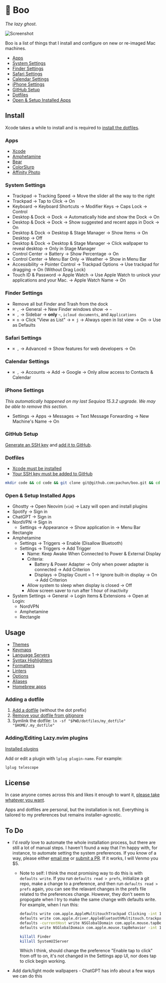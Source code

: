 # 👻 Boo

_The lazy ghost_.

<picture>
  <source srcset="assets/screenshot-dark.png" media="(prefers-color-scheme: dark)">
  <source srcset="assets/screenshot-light.png" media="(prefers-color-scheme: light)">
  <img src="screenshot-light.png" alt="Screenshot">
</picture>

Boo is a list of things that I install and configure on new or re-imaged Mac machines.

- [Apps](#apps)
- [System Settings](#system-settings)
- [Finder Settings](#finder-settings)
- [Safari Settings](#safari-settings)
- [Calendar Settings](#calendar-settings)
- [iPhone Settings](#iphone-settings)
- [GitHub Setup](#github-setup)
- [Dotfiles](#dotfiles)
- [Open & Setup Installed Apps](#open-&-setup-installed-apps)

## Install

Xcode takes a while to install and is required to [install the dotfiles](#dotfiles).

### Apps

- [Xcode](https://apps.apple.com/us/app/xcode/id497799835)
- [Amphetamine](https://apps.apple.com/us/app/amphetamine/id937984704)
- [Bear](https://apps.apple.com/us/app/bear-markdown-notes/id1091189122)
- [ColorSlurp](https://apps.apple.com/us/app/colorslurp/id1287239339)
- [Affinity Photo](https://apps.apple.com/us/app/affinity-photo-2-image-editor/id1616822987)

### System Settings

- Trackpad → Tracking Speed → Move the slider all the way to the right
- Trackpad → Tap to Click → On
- Keyboard → Keyboard Shortcuts → Modifier Keys → Caps Lock → Control
- Desktop & Dock → Dock → Automatically hide and show the Dock → On
- Desktop & Dock → Dock → Show suggested and recent apps in Dock → On
- Desktop & Dock → Desktop & Stage Manager → Show Items → On Desktop → Off
- Desktop & Dock → Desktop & Stage Manager → Click wallpaper to reveal desktop → Only in Stage Manager
- Control Center → Battery → Show Percentage → On
- Control Center → Menu Bar Only → Weather → Show in Menu Bar
- Accessibility → Pointer Control → Trackpad Options → Use trackpad for dragging → On (Without Drag Lock)
- Touch ID & Password → Apple Watch → Use Apple Watch to unlock your applications and your Mac. → Apple Watch Name → On

### Finder Settings

- Remove all but Finder and Trash from the dock
- `⌘ ,` → General → New Finder windows show → `~`
- `⌘ ,` → Sidebar → **only** `~`, `icloud documents`, and `Applications`
- `⌘ n` → Click "View as List" → `⌘ j` → Always open in list view → On → Use as Defaults

### Safari Settings

- `⌘ ,` → Advanced → Show features for web developers → On

### Calendar Settings

- `⌘ ,` → Accounts → Add → Google → Only allow access to Contacts & Calendar

### iPhone Settings

_This automatically happened on my last Sequioa 15.3.2 upgrade. We may be able to remove this section._

- Settings → Apps → Messages → Text Message Forwarding → New Machine's Name → On

### GitHub Setup

[Generate an SSH key](https://docs.github.com/en/authentication/connecting-to-github-with-ssh/generating-a-new-ssh-key-and-adding-it-to-the-ssh-agent) and [add it to GitHub](https://docs.github.com/en/authentication/connecting-to-github-with-ssh/adding-a-new-ssh-key-to-your-github-account).

### Dotfiles

- [Xcode must be installed](https://apps.apple.com/us/app/xcode/id497799835)
- [Your SSH key must be added to GitHub](#github-setup)

```sh
mkdir code && cd code && git clone git@github.com:pachun/boo.git && cd boo && ./install.sh
```

### Open & Setup Installed Apps

- Ghostty → Open Neovim (`vim`) → Lazy will open and install plugins
- Spotify → Sign in
- ChatGPT → Sign in
- NordVPN → Sign in
  - Settings → Appearance → Show application in → Menu Bar
- Rectangle
- Amphetamine
  - Settings → Triggers → Enable (Disallow Bluetooth)
  - Settings → Triggers → Add Trigger
    - Name: Keep Awake When Connected to Power & External Display
    - Criteria:
      - Battery & Power Adapter → Only when power adapter is connected → Add Criterion
      - Displays → Display Count = 1 → Ignore built-in display → On → Add Criterion
    - Allow system to sleep when display is closed → Off
    - Allow screen saver to run after 1 hour of inactivity
- System Settings → General → Login Items & Extensions → Open at Login:
  - NordVPN
  - Amphetamine
  - Rectangle

## Usage

- [Themes](https://github.com/pachun/boo/blob/main/dotfiles/config/theme)
- [Keymaps](https://github.com/pachun/boo/blob/main/dotfiles/config/nvim/lua/config/personal/keymaps.lua)
- [Language Servers](https://github.com/pachun/boo/blob/main/dotfiles/config/nvim/lua/config/personal/language_servers.lua)
- [Syntax Highlighters](https://github.com/pachun/boo/blob/main/dotfiles/config/nvim/lua/config/personal/syntax_highlighters.lua)
- [Formatters](https://github.com/pachun/boo/blob/main/dotfiles/config/nvim/lua/config/personal/formatters.lua)
- [Linters](https://github.com/pachun/boo/blob/main/dotfiles/config/nvim/lua/config/personal/linters.lua)
- [Options](https://github.com/pachun/boo/blob/main/dotfiles/config/nvim/lua/config/personal/opts.lua)
- [Aliases](https://github.com/pachun/boo/blob/146b85047116fd85938b64593851bb72fd8b7e52/dotfiles/zshrc#L98)
- [Homebrew apps](https://github.com/pachun/boo/blob/main/Brewfile)

### Adding a dotfile

1. [Add a dotfile](https://github.com/pachun/boo/tree/main/dotfiles) (without the dot prefix)
1. [Remove your dotfile from gitignore](https://github.com/pachun/boo/blob/main/.gitignore)
1. Symlink the dotfile: `ln -sf "$PWD/dotfiles/my_dotfile" "$HOME/.my_dotfile"`

### Adding/Editing Lazy.nvim plugins

[Installed plugins](https://github.com/pachun/boo/tree/main/dotfiles/config/nvim/lua/plugins)

Add or edit a plugin with `lplug plugin-name`. For example:

```sh
lplug telescope
```

## License

In case anyone comes across this and likes it enough to want it, [please take whatever you want](https://github.com/pachun/boo/blob/main/LICENSE).

Apps and dotfiles are personal, but the installation is not. Everything is tailored to my preferences but remains installer-agnostic.

## To Do

- I'd _really_ love to automate the whole installation process, but there are still a lot of manual steps. I haven't found a way that I'm happy with, for instance, to automate setting the system preferences. If you know of a way, please either [email me](mailto:nick@pachulski.me) or [submit a PR](https://github.com/pachun/boo/pulls). If it works, I will Venmo you $5.

  - Note to self: I think the most promising way to do this is with `defaults write`. If you run `defaults read > prefs`, initialize a git repo, make a change to a preference, and then run `defaults read > prefs` again, you can see the relavant changes in the prefs file related to the preferences change. However, they don't seem to propogate when I try to make the same change with defaults write. For example, when I run this:

    ```sh
    defaults write com.apple.AppleMultitouchTrackpad Clicking -int 1
    defaults write com.apple.driver.AppleBluetoothMultitouch.trackpad Clicking -int 1
    defaults -currentHost write NSGlobalDomain com.apple.mouse.tapBehavior -int 1
    defaults write NSGlobalDomain com.apple.mouse.tapBehavior -int 1

    killall Finder
    killall SystemUIServer
    ```

    Which I think, should change the preference "Enable tap to click" from off to on, it's not changed in the Settings app UI, nor does tap to click begin working.

- Add dark/light mode wallpapers - ChatGPT has info about a few ways we can do this
